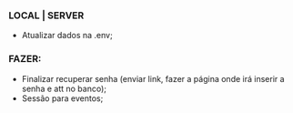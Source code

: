 ### LOCAL | SERVER
- Atualizar dados na .env;



### FAZER:
- Finalizar recuperar senha (enviar link, fazer a página onde irá inserir a senha e att no banco);
- Sessão para eventos;









